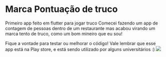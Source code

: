 # Marca Pontuação de truco

Primeiro app feito em flutter para jogar truco
Comecei fazendo um app de contagem de pessoas dentro de um restaurante mas acabou virando um marca tento de truco, como um bom mineiro que eu sou!

Fique a vontade para testar ou melhorar o código! Vale lembrar que esse app está na Play store, e está sendo utilizado por alguns universitários :)
<img src="https://media.giphy.com/media/xT9DPlAUKTl1GeZjC8/giphy.gif" />
